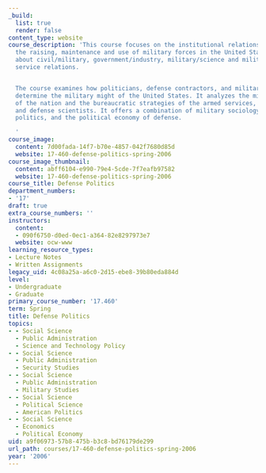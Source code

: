 ```yaml
---
_build:
  list: true
  render: false
content_type: website
course_description: 'This course focuses on the institutional relationships that affect
  the raising, maintenance and use of military forces in the United States. It is
  about civil/military, government/industry, military/science and military service/military
  service relations.


  The course examines how politicians, defense contractors, and military officers
  determine the military might of the United States. It analyzes the military strategies
  of the nation and the bureaucratic strategies of the armed services, contractors,
  and defense scientists. It offers a combination of military sociology, organizational
  politics, and the political economy of defense.

  '
course_image:
  content: 7d00fada-14f7-b70e-4857-042f7680d85d
  website: 17-460-defense-politics-spring-2006
course_image_thumbnail:
  content: abff6104-e990-79e4-5cde-7f7eafb97582
  website: 17-460-defense-politics-spring-2006
course_title: Defense Politics
department_numbers:
- '17'
draft: true
extra_course_numbers: ''
instructors:
  content:
  - 090f6750-d0ed-0ec1-a364-82e8297973e7
  website: ocw-www
learning_resource_types:
- Lecture Notes
- Written Assignments
legacy_uid: 4c08a25a-a6c0-2d15-ebe8-39b80eda884d
level:
- Undergraduate
- Graduate
primary_course_number: '17.460'
term: Spring
title: Defense Politics
topics:
- - Social Science
  - Public Administration
  - Science and Technology Policy
- - Social Science
  - Public Administration
  - Security Studies
- - Social Science
  - Public Administration
  - Military Studies
- - Social Science
  - Political Science
  - American Politics
- - Social Science
  - Economics
  - Political Economy
uid: a9f06973-57b8-475b-b3c8-bd76179de299
url_path: courses/17-460-defense-politics-spring-2006
year: '2006'
---
```

